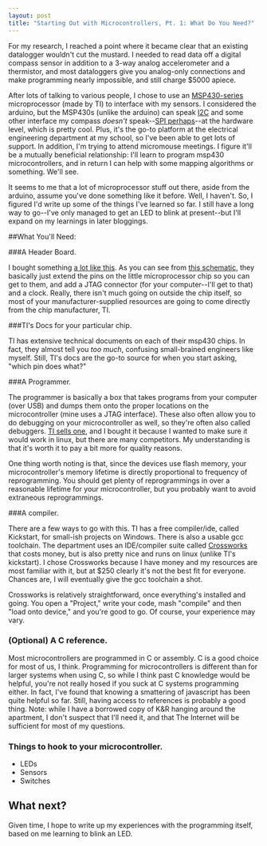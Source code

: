 ```yaml
---
layout: post
title: "Starting Out with Microcontrollers, Pt. 1: What Do You Need?"
---
```


For my research, I reached a point where it became clear that an existing datalogger wouldn't cut the mustard. I needed to read data off a digital compass sensor in addition to a 3-way analog accelerometer and a thermistor, and most dataloggers give you analog-only connections and make programming nearly impossible, and still charge $5000 apiece.

After lots of talking to various people, I chose to use an [MSP430-series](http://www.ti.com/msp430) microprocessor (made by TI) to interface with my sensors. I considered the arduino, but the MSP430s (unlike the arduino) can speak [I2C](http://www.i2c-bus.org/) and some other interface my compass *doesn't* speak--[SPI perhaps](http://en.wikipedia.org/wiki/Serial_Peripheral_Interface_Bus)--at the hardware level, which is pretty cool. Plus, it's the go-to platform at the electrical engineering department at my school, so I've been able to get lots of support. In addition, I'm trying to attend micromouse meetings. I figure it'll be a mutually beneficial relationship:  I'll learn to program msp430 microcontrollers, and in return I can help with some mapping algorithms or something. We'll see.

It seems to me that a lot of microprocessor stuff out there, aside from the arduino, assume you've done something like it before. Well, I haven't. So, I figured I'd write up some of the things I've learned so far. I still have a long way to go--I've only managed to get an LED to blink at present--but I'll expand on my learnings in later bloggings.

##What You'll Need:

###A Header Board.

I bought something [a lot like this](http://www.olimex.com/dev/msp-h1611.html).  As you can see from [this schematic](http://www.olimex.com/dev/images/msp430-hxxx-sch.gif), they basically just extend the pins on the little microprocessor chip so you can get to them, and add a JTAG connector (for your computer--I'll get to that) and a clock. Really, there isn't much going on outside the chip itself, so most of your manufacturer-supplied resources are going to come directly from the chip manufacturer, TI.

###TI's Docs for your particular chip.

TI has extensive technical documents on each of their msp430 chips. In fact, they almost tell you *too much*, confusing small-brained engineers like myself. Still, TI's docs are the go-to source for when you start asking, "which pin does what?"

###A Programmer.

The programmer is basically a box that takes programs from your computer (over USB) and dumps them onto the proper locations on the microcontroller (mine uses a JTAG interface). These also often allow you to do debugging on your microcontroller as well, so they're often also called debuggers. [TI sells one](http://focus.ti.com/docs/toolsw/folders/print/msp-fet430uif.html), and I bought it because I wanted to make sure it would work in linux, but there are many competitors. My understanding is that it's worth it to pay a bit more for quality reasons.

One thing worth noting is that, since the devices use flash memory, your microcontroller's memory lifetime is directly proportional to frequency of reprogramming. You should get plenty of reprogrammings in over a reasonable lifetime for your microcontroller, but you probably want to avoid extraneous reprogrammings.

###A compiler.

There are a few ways to go with this.  TI has a free compiler/ide, called Kickstart, for small-ish projects on Windows.  There is also a usable gcc toolchain. The department uses an IDE/compiler suite called [Crossworks](http://www.rowley.co.uk/) that costs money, but is also pretty nice and runs on linux (unlike TI's kickstart).  I chose Crossworks because I have money and my resources are most familiar with it, but at $250 clearly it's not the best fit for everyone. Chances are, I will eventually give the gcc toolchain a shot.

Crossworks is relatively straightforward, once everything's installed and going.  You open a "Project," write your code, mash "compile" and then "load onto device," and you're good to go. Of course, your experience may vary.

### (Optional) A C reference.

Most microcontrollers are programmed in C or assembly. C is a good choice for most of us, I think.  Programming for microcontrollers is different than for larger systems when using C, so while I think past C knowledge would be helpful, you're not really hosed if you suck at C systems programming either.  In fact, I've found that knowing a smattering of javascript has been quite helpful so far. Still, having access to references is probably a good thing.  Note: while I have a borrowed copy of K&R hanging around the apartment, I don't suspect that I'll need it, and that The Internet will be sufficient for most of my questions.

### Things to hook to your microcontroller.

* LEDs
* Sensors
* Switches

## What next?

Given time, I hope to write up my experiences with the programming itself, based on me learning to blink an LED.
